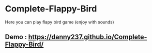 # Complete-Flappy-Bird
Here you can play flapy bird game (enjoy with sounds)
## Demo : https://danny237.github.io/Complete-Flappy-Bird/
